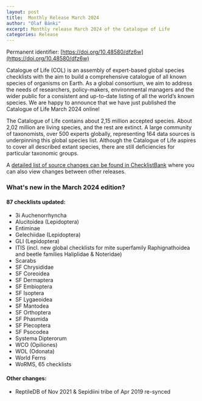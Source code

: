 ```yaml
---
layout: post
title:  Monthly Release March 2024
author: "Olaf Bánki"
excerpt: Monthly release March 2024 of the Catalogue of Life
categories: Release
---
```


Permanent identifier: [https://doi.org/10.48580/dfz6w](https://doi.org/10.48580/dfz6w)

Catalogue of Life (COL) is an assembly of expert-based global species checklists with the aim to build a comprehensive catalogue of all known species of organisms on Earth. 
As a global consortium, we aim to address the needs of researchers, policy-makers, environmental managers and the wider public for a consistent and up-to-date listing of all the world’s known species. 
We are happy to announce that we have just published the Catalogue of Life March 2024 online!

The Catalogue of Life contains about 2,15 million accepted species. About 2,02 million are living species, and the rest are extinct. A large community of taxonomists, over 500 experts globally, representing 164 data sources is underpinning this global species list.
Although the Catalogue of Life aspires to cover all described extant species, there are still deficiencies for particular taxonomic groups.

A [detailed list of source changes can be found in ChecklistBank](https://www.checklistbank.org/dataset/291968/sourcemetrics?hideUnchanged=true&releaseKey=288943) where you can also view changes between other releases.

### What's new in the March 2024 edition?

#### 87 checklists updated:

 * 3i Auchenorrhyncha
 * Alucitoidea (Lepidoptera)
 * Entiminae
 * Gelechiidae (Lepidoptera)
 * GLI (Lepidoptera)
 * ITIS (incl. new global checklists for mite superfamily Raphignathoidea and beetle families Haliplidae & Noteridae)
 * Scarabs
 * SF Chrysididae
 * SF Coreoidea
 * SF Dermaptera
 * SF Embioptera
 * SF Isoptera
 * SF Lygaeoidea
 * SF Mantodea
 * SF Orthoptera
 * SF Phasmida
 * SF Plecoptera
 * SF Psocodea
 * Systema Dipterorum
 * WCO (Opiliones)
 * WOL (Odonata)
 * World Ferns
 * WoRMS, 65 checklists

#### Other changes:
 * ReptileDB of Nov 2021 & Sepidiini tribe of Apr 2019 re-synced
